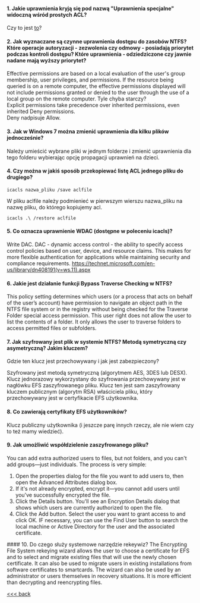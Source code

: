 
#### 1. Jakie uprawnienia kryją się pod nazwą "Uprawnienia specjalne" widoczną wśród prostych ACL?
Czy to jest [to](http://www.omnisecu.com/windows-2003/managing-files-and-folders/special-permissions.php)?
#### 2. Jak wyznaczane są czynne uprawnienia dostępu do zasobów NTFS? Które operacje autoryzacji - zezwolenia czy odmowy - posiadają priorytet podczas kontroli dostępu?  Które uprawnienia - odziedziczone czy jawnie nadane mają wyższy priorytet?
Effective permissions are based on a local evaluation of the user's group membership, user privileges, and permissions. If the resource being queried is on a remote computer, the effective permissions displayed will not include permissions granted or denied to the user through the use of a local group on the remote computer. Tyle chyba starczy?  
Explicit permissions take precedence over inherited permissions, even inherited Deny permissions.  
Deny nadpisuje Allow.
#### 3. Jak w Windows 7 można zmienić uprawnienia dla kilku plików jednocześnie?
Należy umieścić wybrane pliki w jednym folderze i zmienić uprawnienia dla tego folderu
wybierając opcję propagacji uprawnień na dzieci.
#### 4.  Czy można w jakiś sposób przekopiewać listę ACL jednego pliku do drugiego?
```	
icacls nazwa_pliku /save aclfile
```
W pliku aclfile należy podmienieć w pierwszym wierszu nazwa_pliku na nazwę pliku, do którego kopiujemy acl.
```
icacls .\ /restore aclfile
```
#### 5.  Co oznacza uprawnienie WDAC (dostępne w poleceniu icacls)?
Write DAC.
DAC - dynamic access control - the ability to specify access control policies based on user, device, 
and resource claims. This makes for more flexible authentication for applications 
while maintaining security and compliance requirements.
https://technet.microsoft.com/en-us/library/dn408191(v=ws.11).aspx	
#### 6.  Jakie jest działanie funkcji Bypass Traverse Checking w NTFS?
This policy setting determines which users (or a process that acts on behalf of the user’s account) 
have permission to navigate an object path in the NTFS file system or in the registry without being 
checked for the Traverse Folder special access permission. This user right does not allow the user 
to list the contents of a folder. It only allows the user to traverse folders to access permitted 
files or subfolders.
#### 7.  Jak szyfrowany jest plik w systemie NTFS? Metodą symetryczną czy asymetryczną? Jakim kluczem? 
Gdzie ten klucz jest przechowywany i jak jest zabezpieczony?
	
Szyfrowany jest metodą symetryczną (algorytmem AES, 3DES lub DESX). Klucz jednorazowy wykorzystany
do szyfrowania przechowywany jest w nagłówku EFS zaszyfrowanego pliku. Klucz ten jest sam zaszyfrowany
kluczem publicznym (algorytm RSA) właściciela pliku, który przechowywany jest w certyfikacie EFS użytkownika.	
#### 8.  Co zawierają certyfikaty EFS użytkowników?
Klucz publiczny użytkownika (i jeszcze parę innych rzeczy, ale nie wiem czy to też mamy wiedzieć).
#### 9.  Jak umożliwić współdzielenie zaszyfrowanego pliku?
You can add extra authorized users to files, but not folders, and you can't add groups—just individuals. The process is very simple:
<ol>
    <li>Open the properties dialog for the file you want to add users to, then open the Advanced Attributes dialog box.</li>
    <li>If it's not already encrypted, encrypt it—you cannot add users until you've successfully encrypted the file.</li>
    <li>Click the Details button. You'll see an Encryption Details dialog that shows which users are currently authorized to open the file.</li>
    <li>Click the Add button. Select the user you want to grant access to and click OK. IF necessary, you can use the Find User button to search the local machine or Active Directory for the user and the associated certificate.</li>
</ol>
#### 10. Do czego służy systemowe narzędzie rekeywiz?
The Encrypting File System rekeying wizard allows the user to choose a certificate for EFS 
and to select and migrate existing files that will use the newly chosen certificate. 
It can also be used to migrate users in existing installations from software certificates
to smartcards. The wizard can also be used by an administrator or users themselves 
in recovery situations. It is more efficient than decrypting and reencrypting files.

[<<< back](./Readme.md)
